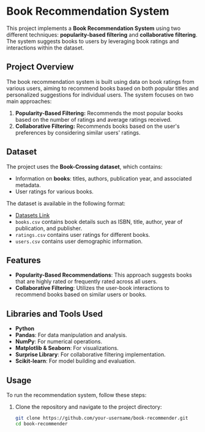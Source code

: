 # Book Recommendation System

This project implements a **Book Recommendation System** using two different techniques: **popularity-based filtering** and **collaborative filtering**. The system suggests books to users by leveraging book ratings and interactions within the dataset.

## Project Overview

The book recommendation system is built using data on book ratings from various users, aiming to recommend books based on both popular titles and personalized suggestions for individual users. The system focuses on two main approaches:

1. **Popularity-Based Filtering:** Recommends the most popular books based on the number of ratings and average ratings received.
2. **Collaborative Filtering:** Recommends books based on the user's preferences by considering similar users' ratings.

## Dataset

The project uses the **Book-Crossing dataset**, which contains:
- Information on **books**: titles, authors, publication year, and associated metadata.
- User ratings for various books.

The dataset is available in the following format:
- [Datasets Link](https://www.kaggle.com/datasets/arashnic/book-recommendation-dataset)
- `books.csv` contains book details such as ISBN, title, author, year of publication, and publisher.
- `ratings.csv` contains user ratings for different books.
- `users.csv` contains user demographic information.

## Features

- **Popularity-Based Recommendations**: This approach suggests books that are highly rated or frequently rated across all users.
- **Collaborative Filtering**: Utilizes the user-book interactions to recommend books based on similar users or books.

## Libraries and Tools Used

- **Python**
- **Pandas**: For data manipulation and analysis.
- **NumPy**: For numerical operations.
- **Matplotlib & Seaborn**: For visualizations.
- **Surprise Library**: For collaborative filtering implementation.
- **Scikit-learn**: For model building and evaluation.

## Usage

To run the recommendation system, follow these steps:

1. Clone the repository and navigate to the project directory:
   ```bash
   git clone https://github.com/your-username/book-recommender.git
   cd book-recommender
